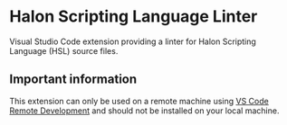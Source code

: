 # Halon Scripting Language Linter
Visual Studio Code extension providing a linter for Halon Scripting Language (HSL) source files.

## Important information
This extension can only be used on a remote machine using [VS Code Remote Development](`https://code.visualstudio.com/docs/remote/remote-overview`) and should not be installed on your local machine.